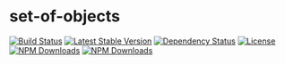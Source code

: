 # set-of-objects
[![Build Status](https://img.shields.io/travis/olegman/set-of-objects/master.svg?style=flat-square)](https://travis-ci.org/olegman/set-of-objects)
[![Latest Stable Version](https://img.shields.io/npm/v/set-of-objects.svg?style=flat-square)](https://www.npmjs.com/package/set-of-objects)
[![Dependency Status](https://img.shields.io/david/olegman/set-of-objects.svg?style=flat-square)](https://david-dm.org/olegman/set-of-objects)
[![License](https://img.shields.io/npm/l/set-of-objects.svg?style=flat-square)](https://www.npmjs.com/package/set-of-objects)
[![NPM Downloads](https://img.shields.io/npm/dm/set-of-objects.svg?style=flat-square)](https://www.npmjs.com/package/set-of-objects)
[![NPM Downloads](https://img.shields.io/npm/dt/set-of-objects.svg?style=flat-square)](https://www.npmjs.com/package/set-of-objects)
